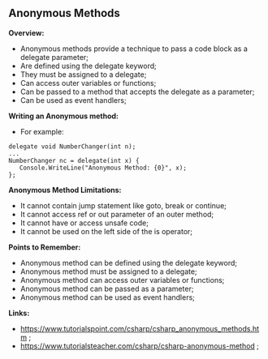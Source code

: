 ## Anonymous Methods

**Overview:**

- Anonymous methods provide a technique to pass a code block as a delegate parameter;
- Are defined using the delegate keyword;
- They must be assigned to a delegate;
- Can access outer variables or functions;
- Can be passed to a method that accepts the delegate as a parameter;
- Can be used as event handlers;

**Writing an Anonymous method:**

- For example:

```
delegate void NumberChanger(int n);
...
NumberChanger nc = delegate(int x) {
   Console.WriteLine("Anonymous Method: {0}", x);
};
```

**Anonymous Method Limitations:**

- It cannot contain jump statement like goto, break or continue;
- It cannot access ref or out parameter of an outer method;
- It cannot have or access unsafe code;
- It cannot be used on the left side of the is operator;

**Points to Remember:**

- Anonymous method can be defined using the delegate keyword;
- Anonymous method must be assigned to a delegate;
- Anonymous method can access outer variables or functions;
- Anonymous method can be passed as a parameter;
- Anonymous method can be used as event handlers;

**Links:**

- https://www.tutorialspoint.com/csharp/csharp_anonymous_methods.htm ;
- https://www.tutorialsteacher.com/csharp/csharp-anonymous-method ;

